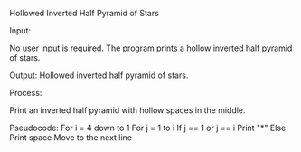  Hollowed Inverted Half Pyramid of Stars

Input:

No user input is required. The program prints a hollow inverted half pyramid of stars.

Output:
Hollowed inverted half pyramid  of stars.



Process:

Print an inverted half pyramid with hollow spaces in the middle.


Pseudocode:
For i = 4 down to 1
For j = 1 to i
If j == 1 or j == i
Print "*"
Else
Print space
Move to the next line


 
